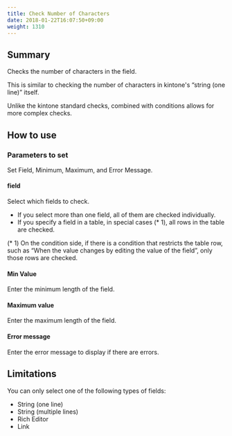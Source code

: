 ```yaml
---
title: Check Number of Characters
date: 2018-01-22T16:07:50+09:00
weight: 1310
---
```

## Summary

Checks the number of characters in the field.

This is similar to checking the number of characters in kintone's “string (one line)” itself.

Unlike the kintone standard checks, combined with conditions allows for more complex checks.

## How to use

### Parameters to set

Set Field, Minimum, Maximum, and Error Message.

#### field

Select which fields to check.

-	If you select more than one field, all of them are checked individually.
-	If you specify a field in a table, in special cases (* 1), all rows in the table are checked.

\(* 1) On the condition side, if there is a condition that restricts the table row, such as “When the value changes by editing the value of the field”, only those rows are checked.

#### Min Value

Enter the minimum length of the field.

#### Maximum value

Enter the maximum length of the field.

#### Error message

Enter the error message to display if there are errors.

## Limitations

You can only select one of the following types of fields:

-	String (one line)
-	String (multiple lines)
-	Rich Editor
-	Link
